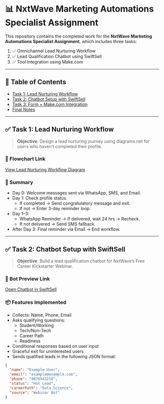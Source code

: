 # 📊 NxtWave Marketing Automations Specialist Assignment

This repository contains the completed work for the **NxtWave Marketing Automations Specialist Assignment**, which includes three tasks:

1. ✅ Omnichannel Lead Nurturing Workflow  
2. ✅ Lead Qualification Chatbot using SwiftSell  
3. ✅ Tool Integration using Make.com

---

## 📁 Table of Contents

- [Task 1: Lead Nurturing Workflow](#task-1-lead-nurturing-workflow)
- [Task 2: Chatbot Setup with SwiftSell](#task-2-chatbot-setup-with-swiftsell)
- [Task 3: Form + Make.com Integration](#task-3-form--makecom-integration)
- [Final Notes](#final-notes)

---

## ✅ Task 1: Lead Nurturing Workflow

> **Objective**: Design a lead nurturing journey using diagrams.net for users who haven’t completed their profile.

### 🔗 Flowchart Link  
[View Lead Nurturing Workflow Diagram](https://app.diagrams.net/#your-diagram-link-here)

### 📝 Summary  
- Day 0: Welcome messages sent via WhatsApp, SMS, and Email.  
- Day 1: Check profile status.  
  - If completed → Send congratulatory message and exit.  
  - If not → Enter 3-day reminder loop.  
- Day 1–3:  
  - WhatsApp Reminder → If delivered, wait 24 hrs → Recheck.  
  - If not delivered → Send SMS fallback.  
- After Day 3: Final reminder via Email → End workflow.

---

## ✅ Task 2: Chatbot Setup with SwiftSell

> **Objective**: Build a lead qualification chatbot for NxtWave’s Free Career Kickstarter Webinar.

### 🔗 Bot Preview Link  
[Open Chatbot in SwiftSell](https://app.swiftsell.biz/#your-bot-link-here)

### 📦 Features Implemented  
- Collects: Name, Phone, Email  
- Asks qualifying questions:
  - Student/Working
  - Tech/Non-Tech
  - Career Path
  - Readiness  
- Conditional responses based on user input  
- Graceful exit for uninterested users  
- Sends qualified leads in the following JSON format:

```json
{
  "name": "Example User",
  "email": "example@example.com",
  "phone": "9876543210",
  "status": "Hot Lead",
  "careerPath": "Data Science",
  "source": "Webinar Bot"
}

